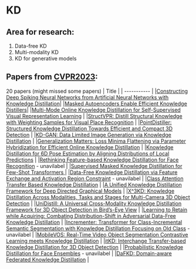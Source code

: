 # KD
## Area for research: 
1. Data-free KD 
2. Multi-modality KD 
3. KD for generative models
## Papers from [CVPR2023](https://cvpr2023.thecvf.com/Conferences/2023/AcceptedPapers): 
20 papers (might missed some papers)
| Title      | 
| ----------- |
|[Constructing Deep Spiking Neural Networks from Artificial Neural Networks with Knowledge Distillation](https://arxiv.org/abs/2304.05627)|
|[Masked Autoencoders Enable Efficient Knowledge Distillers](https://arxiv.org/abs/2208.12256)|
|[Multi-Mode Online Knowledge Distillation for Self-Supervised Visual Representation Learning](https://arxiv.org/abs/2304.06461)  |
|[StructVPR: Distill Structural Knowledge with Weighting Samples for Visual Place Recognition](https://arxiv.org/abs/2212.00937)  |
|[PointDistiller: Structured Knowledge Distillation Towards Efficient and Compact 3D Detection](https://arxiv.org/abs/2205.11098)  |
|[KD-GAN: Data Limited Image Generation via Knowledge Distillation](https://arxiv.org/abs/2303.17158)  |
|[Generalization Matters: Loss Minima Flattening via Parameter Hybridization for Efficient Online Knowledge Distillation](https://arxiv.org/abs/2303.14666)  |
|[Knowledge Distillation for 6D Pose Estimation by Aligning Distributions of Local Predictions](https://arxiv.org/abs/2205.14971)  |
|[Rethinking Feature-based Knowledge Distillation for Face Recognition]()  - unavilabel  |
|[Supervised Masked Knowledge Distillation for Few-Shot Transformers ](https://arxiv.org/abs/2303.15466)  |
|[Data-Free Knowledge Distillation via Feature Exchange and Activation Region Constraint]()  - unavilabel  |
|[Class Attention Transfer Based Knowledge Distillation](https://arxiv.org/pdf/2304.12777.pdf)  |
|[A Unified Knowledge Distillation Framework for Deep Directed Graphical Models](https://openreview.net/pdf?id=IxCAF8IMatf)  |
|[X^3KD: Knowledge Distillation Across Modalities, Tasks and Stages for Multi-Camera 3D Object Detection](https://arxiv.org/abs/2303.02203)  |
|[UniDistill: A Universal Cross-Modality Knowledge Distillation Framework for 3D Object Detection in Bird’s-Eye View](https://arxiv.org/pdf/2303.15083.pdf)  |
|[Learning to Retain while Acquiring: Combating Distribution-Shift in Adversarial Data-Free Knowledge Distillation](https://arxiv.org/pdf/2302.14290)  |
|[Incrementer: Transformer for Class-Incremental Semantic Segmentation with Knowledge Distillation Focusing on Old Class]()  - unavilabel  |
|[MobileVOS: Real-Time Video Object Segmentation Contrastive Learning meets Knowledge Distillation](https://arxiv.org/pdf/2303.07815)  |
|[itKD: Interchange Transfer-based Knowledge Distillation for 3D Object Detection](https://arxiv.org/pdf/2205.15531)  |
|[Probabilistic Knowledge Distillation for Face Ensembles]()  - unavilabel  |
|[DaFKD: Domain-aware Federated Knowledge Distillation](https://www.preprints.org/manuscript/202303.0432/download/final_file)  |
